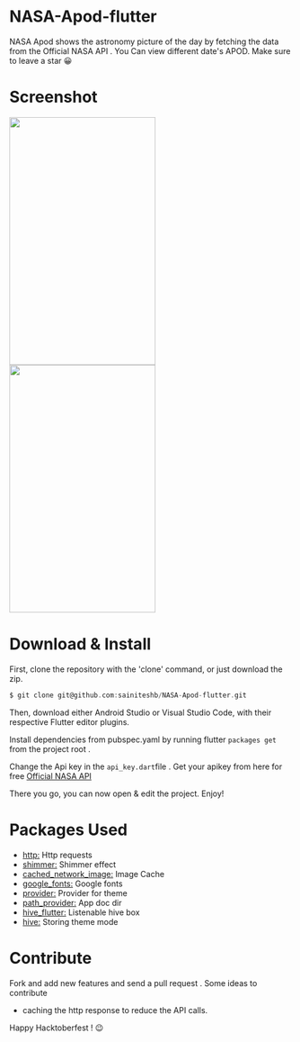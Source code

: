 # NASA-Apod-flutter
 NASA Apod shows the astronomy picture of the day by fetching the data from the Official NASA API . You Can view different date's APOD. 
 Make sure to leave a star 😀

# Screenshot
<img src="https://github.com/sainiteshb/NASA-Apod-flutter/blob/main/screenshots/Screenshot_1601990197.png" width="260px" height="440px" >  <img src="https://github.com/sainiteshb/NASA-Apod-flutter/blob/main/screenshots/Screenshot_1601990200.png" width="260px" height="440px" >

# Download & Install
First, clone the repository with the 'clone' command, or just download the zip.
```C
$ git clone git@github.com:sainiteshb/NASA-Apod-flutter.git
```
Then, download either Android Studio or Visual Studio Code, with their respective Flutter editor plugins.

Install dependencies from pubspec.yaml by running flutter ``` packages get ``` from the project root .

Change the Api key in the ``` api_key.dart ```file . Get your apikey from here for free [Official NASA API](https://api.nasa.gov/)

There you go, you can now open & edit the project. Enjoy!

# Packages Used

* [http:](https://pub.dev/packages/http)  Http requests
* [shimmer:](https://pub.dev/packages/shimmer)  Shimmer effect
* [cached_network_image:](https://pub.dev/packages/cached_network_image) Image Cache
* [google_fonts:](https://pub.dev/packages/google_fonts) Google fonts
* [provider:](https://pub.dev/packages/provider) Provider for theme
* [path_provider:](https://pub.dev/packages/path_provider) App doc dir
* [hive_flutter:](https://pub.dev/packages/hive_flutter) Listenable hive box
* [hive:](https://pub.dev/packages/hive) Storing theme mode

# Contribute 

Fork and add new features and send a pull request . 
Some ideas to contribute
* caching the http response to reduce the API calls.


Happy Hacktoberfest ! 😉
